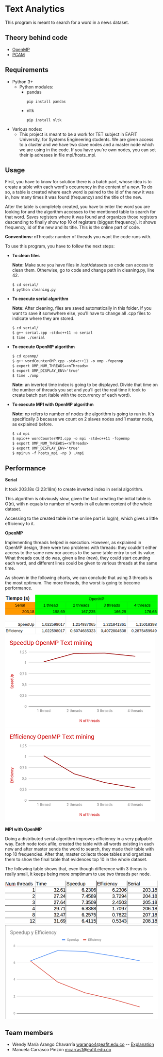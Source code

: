 # Text Analytics

This program is meant to search for a word in a news dataset.

## Theory behind code

* [OpenMP](https://github.com/mnl359/Text-analytics/blob/master/docs/openmp.md)
* [PCAM](https://github.com/mnl359/Text-analytics/blob/master/docs/pcam.md)

## Requirements

* Python 3+
  * Python modules:
    - pandas
      ```
      pip install pandas
      ```
    - nltk
      ```
      pip install nltk
      ```
* Various nodes:
  * This project is meant to be a work for TET subject in EAFIT University, for Systems Engineering students. We are given access to a cluster and we have two slave nodes and a master node which we are using in the code. If you have you're own nodes, you can set their ip adresses in file mpi/hosts_mpi. 

## Usage

First, you have to know for solution there is a batch part, whose idea is to create a table with each word's occurrency in the content of a new. To do so, a table is created where each word is paired to the id of the new it was in, how many times it was found (frequency) and the title of the new. 

After the table is completely created, you have to enter the word you are looking for and the algorithm accesses to the mentioned table to search for that word. Saves registers where it was found and organizes those registers descending to finally show top 10 of registers (biggest frequency). It shows frequency, id of the new and its title. This is the online part of code.

__Conventions:__ nThreads: number of threads you want the code runs with.

To use this program, you have to follow the next steps:

* **To clean files**

    __Note:__ Make sure you have files in /opt/datasets so code can access to clean them. Otherwise, go to  code and change path in cleaning.py, line 42.

    ```
    $ cd serial/
    $ python cleaning.py
    ```

* **To execute serial algorithm**

    __Note:__ After cleaning, files are saved automatically in this folder. If you want to save it somewhere else, you'll have to change all .cpp files to indicate where they are stored. 

    ```
    $ cd serial/
    $ g++ serial.cpp -std=c++11 -o serial
    $ time ./serial
    ```

* **To execute OpenMP algorithm**

    ```
    $ cd openmp/
    $ g++ wordCounterOMP.cpp -std=c++11 -o omp -fopenmp
    $ export OMP_NUM_THREADS=<nThreads>
    $ export OMP_DISPLAY_ENV='true'
    $ time ./omp
    ```
    
    __Note:__ an inverted time index is going to be displayed. Divide that time on the number of threads you set and you'll get the real time it took to create batch part (table with the occurrency of each word).

* **To execute MPI with OpenMP algorithm**

    __Note:__ np refers to number of nodes the algorithm is going to run in. It's specifically 3 because we count on 2 slaves nodes and 1 master node, as explained before. 

    ```
    $ cd mpi
    $ mpic++ wordCounterMPI.cpp -o mpi -std=c++11 -fopenmp
    $ export OMP_NUM_THREADS=<nThreads>
    $ export OMP_DISPLAY_ENV='true'
    $ mpirun -f hosts_mpi -np 3 ./mpi
    ```

## Performance

__Serial__

It took 203.18s (3:23:18m) to create inverted index in serial algorithm.

This algorithm is obviously slow, given the fact creating the initial table is O(n), with n equals to number of words in all culumn content of the whole dataset. 

Accessing to the created table in the online part is log(n), which gives a little efficiency to it.

__OpenMP__

Implementing threads helped in execution. However, as explained in OpenMP design, there were two problems with threads: they couldn't either access to the same new nor access to the same table entry to set its value. What threads could do was, given a line (new), they could start counting each word, and different lines could be given to various threads at the same time. 

As shown in the following charts, we can conclude that using 3 threads is the most optimum. The more threads, the worst is going to become performance.

![OMPTable](https://github.com/mnl359/Text-analytics/blob/master/images/OMPTable.png) 
![SpeedUp](https://github.com/mnl359/Text-analytics/blob/master/images/SpeedUpOMP.png)
![Efficiency](https://github.com/mnl359/Text-analytics/blob/master/images/EfficiencyOMP.png)

__MPI with OpenMP__

Doing a distributed serial algorithm improves efficiency in a very palpable way. Each node took afile, created the table with all words existing in each new and after master sends the word to search, they made their table with top 10 frequencies. After that, master collects those tables and organizes them to show the final table that evidences top 10 in the whole dataset. 

The following table shows that, even though difference with 3 threas is really small, it keeps being more omptimum to use two threads per node. 

![MPI](https://github.com/mnl359/Text-analytics/blob/master/images/MPIEfficiency.png)
![MPITable](https://github.com/mnl359/Text-analytics/blob/master/images/SpeedEfficiencyMPI.png)

## Team members

* Wendy María Arango Chavarría <warango4@eafit.edu.co> -- [Explanation](https://youtu.be/ra249CddYJw)
* Manuela Carrasco Pinzón <mcarras1@eafit.edu.co>